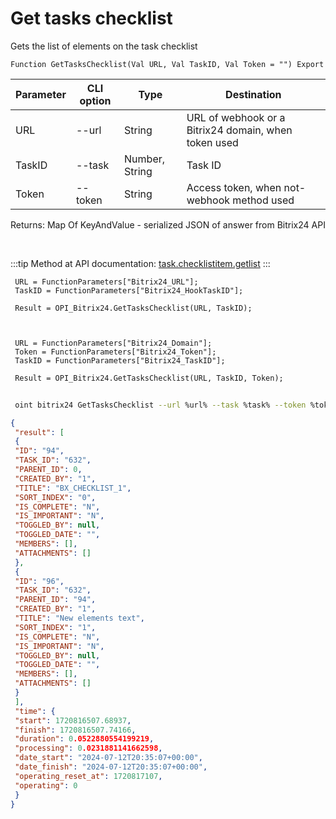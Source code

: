 ﻿---
sidebar_position: 4
---

# Get tasks checklist
 Gets the list of elements on the task checklist



`Function GetTasksChecklist(Val URL, Val TaskID, Val Token = "") Export`

 | Parameter | CLI option | Type | Destination |
 |-|-|-|-|
 | URL | --url | String | URL of webhook or a Bitrix24 domain, when token used |
 | TaskID | --task | Number, String | Task ID |
 | Token | --token | String | Access token, when not-webhook method used |

 
 Returns: Map Of KeyAndValue - serialized JSON of answer from Bitrix24 API

<br/>

:::tip
Method at API documentation: [task.checklistitem.getlist](https://dev.1c-bitrix.ru/rest_help/tasks/task/checklistitem/getlist.php)
:::
<br/>


```bsl title="Code example"
 URL = FunctionParameters["Bitrix24_URL"];
 TaskID = FunctionParameters["Bitrix24_HookTaskID"];
 
 Result = OPI_Bitrix24.GetTasksChecklist(URL, TaskID);
 
 
 
 URL = FunctionParameters["Bitrix24_Domain"];
 Token = FunctionParameters["Bitrix24_Token"];
 TaskID = FunctionParameters["Bitrix24_TaskID"];
 
 Result = OPI_Bitrix24.GetTasksChecklist(URL, TaskID, Token);
```
	


```sh title="CLI command example"
 
 oint bitrix24 GetTasksChecklist --url %url% --task %task% --token %token%

```

```json title="Result"
{
 "result": [
 {
 "ID": "94",
 "TASK_ID": "632",
 "PARENT_ID": 0,
 "CREATED_BY": "1",
 "TITLE": "BX_CHECKLIST_1",
 "SORT_INDEX": "0",
 "IS_COMPLETE": "N",
 "IS_IMPORTANT": "N",
 "TOGGLED_BY": null,
 "TOGGLED_DATE": "",
 "MEMBERS": [],
 "ATTACHMENTS": []
 },
 {
 "ID": "96",
 "TASK_ID": "632",
 "PARENT_ID": "94",
 "CREATED_BY": "1",
 "TITLE": "New elements text",
 "SORT_INDEX": "1",
 "IS_COMPLETE": "N",
 "IS_IMPORTANT": "N",
 "TOGGLED_BY": null,
 "TOGGLED_DATE": "",
 "MEMBERS": [],
 "ATTACHMENTS": []
 }
 ],
 "time": {
 "start": 1720816507.68937,
 "finish": 1720816507.74166,
 "duration": 0.0522880554199219,
 "processing": 0.0231881141662598,
 "date_start": "2024-07-12T20:35:07+00:00",
 "date_finish": "2024-07-12T20:35:07+00:00",
 "operating_reset_at": 1720817107,
 "operating": 0
 }
}
```
